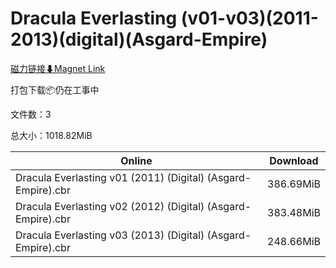 # Dracula Everlasting (v01-v03)(2011-2013)(digital)(Asgard-Empire)

[磁力链接⬇Magnet Link](magnet:?xt=urn:btih:69b290cc59c060eab9d80beb42ccaad32e9d2603&dn=Dracula%20Everlasting%20%28v01-v03%29%282011-2013%29%28digital%29%28Asgard-Empire%29)

打包下载📦仍在工事中

文件数：3

总大小：1018.82MiB

Online | Download
--- | ---
Dracula Everlasting v01 (2011) (Digital) (Asgard-Empire).cbr | 386.69MiB
Dracula Everlasting v02 (2012) (Digital) (Asgard-Empire).cbr | 383.48MiB
Dracula Everlasting v03 (2013) (Digital) (Asgard-Empire).cbr | 248.66MiB